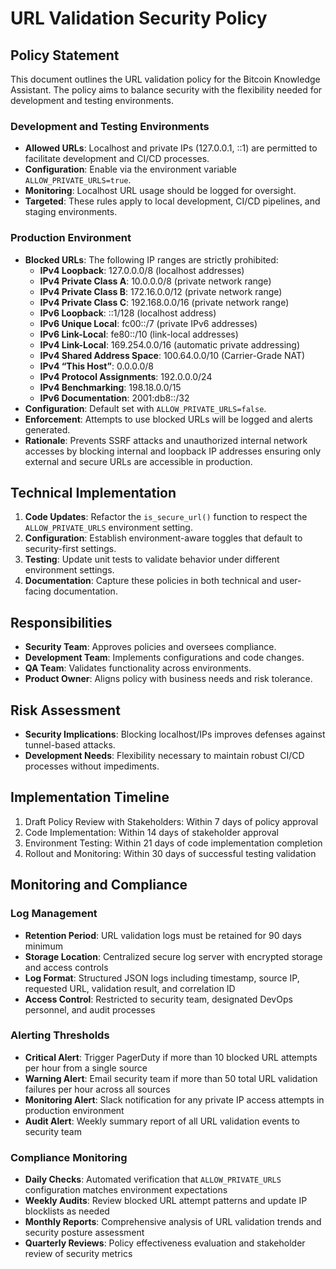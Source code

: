 # URL Validation Security Policy

## Policy Statement

This document outlines the URL validation policy for the Bitcoin Knowledge Assistant. The policy aims to balance security with the flexibility needed for development and testing environments.

### Development and Testing Environments
- **Allowed URLs**: Localhost and private IPs (127.0.0.1, ::1) are permitted to facilitate development and CI/CD processes.
- **Configuration**: Enable via the environment variable `ALLOW_PRIVATE_URLS=true`.
- **Monitoring**: Localhost URL usage should be logged for oversight.
- **Targeted**: These rules apply to local development, CI/CD pipelines, and staging environments.

### Production Environment
- **Blocked URLs**: The following IP ranges are strictly prohibited:
  - **IPv4 Loopback**: 127.0.0.0/8 (localhost addresses)
  - **IPv4 Private Class A**: 10.0.0.0/8 (private network range)
  - **IPv4 Private Class B**: 172.16.0.0/12 (private network range)
  - **IPv4 Private Class C**: 192.168.0.0/16 (private network range)
  - **IPv6 Loopback**: ::1/128 (localhost address)
  - **IPv6 Unique Local**: fc00::/7 (private IPv6 addresses)
  - **IPv6 Link-Local**: fe80::/10 (link-local addresses)
  - **IPv4 Link-Local**: 169.254.0.0/16 (automatic private addressing)
  - **IPv4 Shared Address Space**: 100.64.0.0/10 (Carrier-Grade NAT)
  - **IPv4 “This Host”**: 0.0.0.0/8
  - **IPv4 Protocol Assignments**: 192.0.0.0/24
  - **IPv4 Benchmarking**: 198.18.0.0/15
  - **IPv6 Documentation**: 2001:db8::/32
- **Configuration**: Default set with `ALLOW_PRIVATE_URLS=false`.
- **Enforcement**: Attempts to use blocked URLs will be logged and alerts generated.
- **Rationale**: Prevents SSRF attacks and unauthorized internal network accesses by blocking internal and loopback IP addresses ensuring only external and secure URLs are accessible in production.

## Technical Implementation

1. **Code Updates**: Refactor the `is_secure_url()` function to respect the `ALLOW_PRIVATE_URLS` environment setting.
2. **Configuration**: Establish environment-aware toggles that default to security-first settings.
3. **Testing**: Update unit tests to validate behavior under different environment settings.
4. **Documentation**: Capture these policies in both technical and user-facing documentation.

## Responsibilities
- **Security Team**: Approves policies and oversees compliance.
- **Development Team**: Implements configurations and code changes.
- **QA Team**: Validates functionality across environments.
- **Product Owner**: Aligns policy with business needs and risk tolerance.

## Risk Assessment
- **Security Implications**: Blocking localhost/IPs improves defenses against tunnel-based attacks.
- **Development Needs**: Flexibility necessary to maintain robust CI/CD processes without impediments.

## Implementation Timeline
1. Draft Policy Review with Stakeholders: Within 7 days of policy approval
2. Code Implementation: Within 14 days of stakeholder approval
3. Environment Testing: Within 21 days of code implementation completion
4. Rollout and Monitoring: Within 30 days of successful testing validation

## Monitoring and Compliance

### Log Management
- **Retention Period**: URL validation logs must be retained for 90 days minimum
- **Storage Location**: Centralized secure log server with encrypted storage and access controls
- **Log Format**: Structured JSON logs including timestamp, source IP, requested URL, validation result, and correlation ID
- **Access Control**: Restricted to security team, designated DevOps personnel, and audit processes

### Alerting Thresholds
- **Critical Alert**: Trigger PagerDuty if more than 10 blocked URL attempts per hour from a single source
- **Warning Alert**: Email security team if more than 50 total URL validation failures per hour across all sources
- **Monitoring Alert**: Slack notification for any private IP access attempts in production environment
- **Audit Alert**: Weekly summary report of all URL validation events to security team

### Compliance Monitoring
- **Daily Checks**: Automated verification that `ALLOW_PRIVATE_URLS` configuration matches environment expectations
- **Weekly Audits**: Review blocked URL attempt patterns and update IP blocklists as needed
- **Monthly Reports**: Comprehensive analysis of URL validation trends and security posture assessment
- **Quarterly Reviews**: Policy effectiveness evaluation and stakeholder review of security metrics

